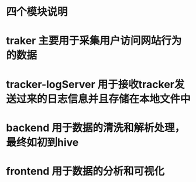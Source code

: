# 四个模块说明

# traker 主要用于采集用户访问网站行为的数据

# tracker-logServer 用于接收tracker发送过来的日志信息并且存储在本地文件中

# backend 用于数据的清洗和解析处理，最终如初到hive

# frontend 用于数据的分析和可视化